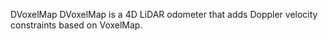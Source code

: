 DVoxelMap
DVoxelMap is a 4D LiDAR odometer that adds Doppler velocity constraints based on VoxelMap.
